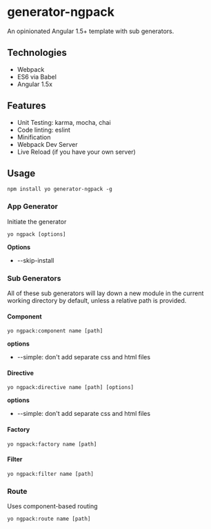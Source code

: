 # generator-ngpack

An opinionated Angular 1.5+ template with sub generators.

## Technologies

* Webpack
* ES6 via Babel
* Angular 1.5x

## Features

* Unit Testing: karma, mocha, chai
* Code linting: eslint
* Minification
* Webpack Dev Server
* Live Reload (if you have your own server)

## Usage

```
npm install yo generator-ngpack -g
```

### App Generator

Initiate the generator

```
yo ngpack [options]
```

**Options**
* --skip-install

### Sub Generators

All of these sub generators will lay down a new module in the current working directory by default, unless a relative path is provided.

#### Component

```
yo ngpack:component name [path]
```

**options**

* --simple: don't add separate css and html files

#### Directive

```
yo ngpack:directive name [path] [options]
```

**options**

* --simple: don't add separate css and html files

#### Factory

```
yo ngpack:factory name [path]
```

#### Filter

```
yo ngpack:filter name [path]
```

### Route

Uses component-based routing

```
yo ngpack:route name [path]
```

